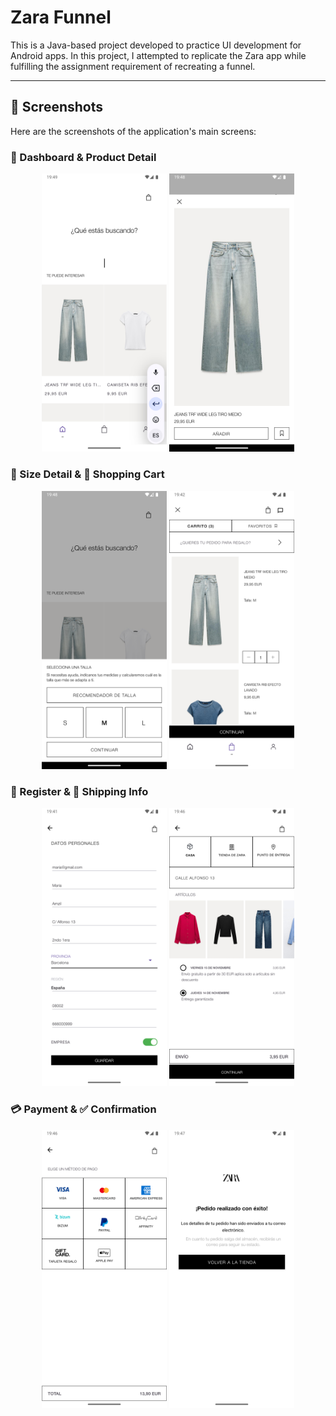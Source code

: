 # Zara Funnel
This is a Java-based project developed to practice UI development for Android apps. In this project, I attempted to replicate the Zara app while fulfilling the assignment requirement of recreating a funnel.

---

## 📸 Screenshots

Here are the screenshots of the application's main screens:

### 🧭 Dashboard & Product Detail
<div align="center">
  <img src="screenshots/inicio_form.png" width="200" alt="Dashboard"/>
  <img src="screenshots/form_pantalon.png" width="200" alt="Product Detail"/>
</div>

### 📏 Size Detail & 🛒 Shopping Cart
<div align="center">
  <img src="screenshots/form_talla.png" width="200" alt="Size Detail"/>
  <img src="screenshots/cesta_zara.png" width="200" alt="Shopping Cart"/>
</div>

### 📝 Register & 🚚 Shipping Info
<div align="center">
  <img src="screenshots/form_registro.png" width="200" alt="Register"/>
  <img src="screenshots/cesta_envio.png" width="200" alt="Shipping Info"/>
</div>

### 💳 Payment & ✅ Confirmation
<div align="center">
  <img src="screenshots/form_pago.png" width="200" alt="Payment"/>
  <img src="screenshots/pedido_realizado.png" width="200" alt="Confirmation"/>
</div>